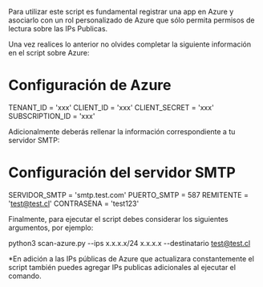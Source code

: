 Para utilizar este script es fundamental registrar una app en Azure y asociarlo con un rol personalizado de Azure que sólo permita permisos de lectura sobre las IPs Publicas.

Una vez realices lo anterior no olvides completar la siguiente información en el script sobre Azure:

# Configuración de Azure
TENANT_ID = 'xxx'
CLIENT_ID = 'xxx'
CLIENT_SECRET = 'xxx'
SUBSCRIPTION_ID = 'xxx'

Adicionalmente deberás rellenar la información correspondiente a tu servidor SMTP:

# Configuración del servidor SMTP
SERVIDOR_SMTP = 'smtp.test.com'
PUERTO_SMTP = 587
REMITENTE = 'test@test.cl'
CONTRASENA = 'test123'

Finalmente, para ejecutar el script debes considerar los siguientes argumentos, por ejemplo:

python3 scan-azure.py --ips x.x.x.x/24 x.x.x.x --destinatario test@test.cl

*En adición a las IPs públicas de Azure que actualizara constantemente el script también puedes agregar IPs publicas adicionales al ejecutar el comando.

